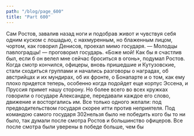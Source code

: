 ```yaml
---
path: "/blog/page_600"
title: "Part 600"
---
```



Сам Ростов, завалив назад ноги и подобрав живот и чувствуя себя одним куском с лошадью, с нахмуренным, но блаженным лицом, чортом, как говорил Денисов, проехал мимо государя.
— Молодцы павлоградцы! — проговорил государь.
«Боже мой! Как бы я счастлив был, если б он велел мне сейчас броситься в огонь», подумал Ростов.
Когда смотр кончился, офицеры, вновь пришедшие и Кутузовские, стали сходиться группами и начались разговоры о наградах, об австрийцах и их мундирах, об их фронте, о Бонапарте и о том, как ему плохо придется теперь, особенно когда подойдет еще корпус Эссена, и Пруссия примет нашу сторону.
Но более всего во всех кружках говорили о государе Александре, передавали каждое его слово, движение и восторгались им.
Все только одного желали: под предводительством государя скорее итти против неприятеля. Под командою самого государя 302нельзя было не победить кого бы то ни было, так думали после смотра Ростов и большинство офицеров.
Все после смотра были уверены в победе больше, чем бы
